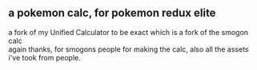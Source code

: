 ## a pokemon calc, for pokemon redux elite
a fork of my Unified Calculator to be exact which is a fork of the smogon calc <br>
again thanks, for smogons people for making the calc, also all the assets i've took from people.
